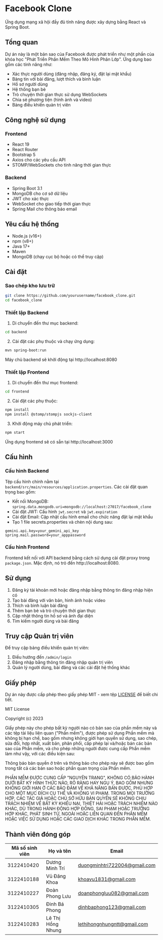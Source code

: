 # Facebook Clone

Ứng dụng mạng xã hội đầy đủ tính năng được xây dựng bằng React và Spring Boot.

## Tổng quan

Dự án này là một bản sao của Facebook được phát triển như một phần của khóa học "Phát Triển Phần Mềm Theo Mô Hình Phân Lớp". Ứng dụng bao gồm các tính năng như:

- Xác thực người dùng (đăng nhập, đăng ký, đặt lại mật khẩu)
- Bảng tin với bài đăng, lượt thích và bình luận
- Hồ sơ người dùng
- Hệ thống bạn bè
- Trò chuyện thời gian thực sử dụng WebSockets
- Chia sẻ phương tiện (hình ảnh và video)
- Bảng điều khiển quản trị viên

## Công nghệ sử dụng

### Frontend
- React 19
- React Router
- Bootstrap 5
- Axios cho các yêu cầu API
- STOMP/WebSockets cho tính năng thời gian thực

### Backend
- Spring Boot 3.1
- MongoDB cho cơ sở dữ liệu
- JWT cho xác thực
- WebSocket cho giao tiếp thời gian thực
- Spring Mail cho thông báo email

## Yêu cầu hệ thống

- Node.js (v16+)
- npm (v8+)
- Java 17+
- Maven
- MongoDB (chạy cục bộ hoặc có thể truy cập)

## Cài đặt

### Sao chép kho lưu trữ
```bash
git clone https://github.com/yourusername/facebook_clone.git
cd facebook_clone
```

### Thiết lập Backend
1. Di chuyển đến thư mục backend:
```bash
cd backend
```

2. Cài đặt các phụ thuộc và chạy ứng dụng:
```bash
mvn spring-boot:run
```
Máy chủ backend sẽ khởi động tại http://localhost:8080

### Thiết lập Frontend
1. Di chuyển đến thư mục frontend:
```bash
cd frontend
```

2. Cài đặt các phụ thuộc:
```bash
npm install
npm install @stomp/stompjs sockjs-client
```

3. Khởi động máy chủ phát triển:
```bash
npm start
```
Ứng dụng frontend sẽ có sẵn tại http://localhost:3000

## Cấu hình

### Cấu hình Backend
Tệp cấu hình chính nằm tại `backend/src/main/resources/application.properties`. Các cài đặt quan trọng bao gồm:

- Kết nối MongoDB: `spring.data.mongodb.uri=mongodb://localhost:27017/facebook_clone`
- Cài đặt JWT: Cấu hình `jwt.secret` và `jwt.expiration`
- Cài đặt Email: Cập nhật cấu hình email cho chức năng đặt lại mật khẩu
- Tạo 1 file secrets.properties và chèn nội dung sau:
```
gemini.api.key=your_gemini_api_key
spring.mail.password=your_apppassword
```

### Cấu hình Frontend
Frontend kết nối với API backend bằng cách sử dụng cài đặt proxy trong `package.json`. Mặc định, nó trỏ đến http://localhost:8080.

## Sử dụng

1. Đăng ký tài khoản mới hoặc đăng nhập bằng thông tin đăng nhập hiện có
2. Tạo bài đăng với văn bản, hình ảnh hoặc video
3. Thích và bình luận bài đăng
4. Thêm bạn bè và trò chuyện thời gian thực
5. Cập nhật thông tin hồ sơ và ảnh đại diện
6. Tìm kiếm người dùng và bài đăng

## Truy cập Quản trị viên

Để truy cập bảng điều khiển quản trị viên:
1. Điều hướng đến `/admin/login`
2. Đăng nhập bằng thông tin đăng nhập quản trị viên
3. Quản lý người dùng, bài đăng và các cài đặt hệ thống khác

## Giấy phép

Dự án này được cấp phép theo giấy phép MIT - xem tệp [LICENSE](LICENSE) để biết chi tiết.

MIT License

Copyright (c) 2023 

Giấy phép này cho phép bất kỳ người nào có bản sao của phần mềm này và các tệp tài liệu liên quan ("Phần mềm"), được phép sử dụng Phần mềm mà không bị hạn chế, bao gồm nhưng không giới hạn quyền sử dụng, sao chép, sửa đổi, hợp nhất, xuất bản, phân phối, cấp phép lại và/hoặc bán các bản sao của Phần mềm, và cho phép những người được cung cấp Phần mềm làm như vậy, với các điều kiện sau:

Thông báo bản quyền ở trên và thông báo cho phép này sẽ được bao gồm trong tất cả các bản sao hoặc phần quan trọng của Phần mềm.

PHẦN MỀM ĐƯỢC CUNG CẤP "NGUYÊN TRẠNG", KHÔNG CÓ BẢO HÀNH DƯỚI BẤT KỲ HÌNH THỨC NÀO, RÕ RÀNG HAY NGỤ Ý, BAO GỒM NHƯNG KHÔNG GIỚI HẠN Ở CÁC BẢO ĐẢM VỀ KHẢ NĂNG BÁN ĐƯỢC, PHÙ HỢP CHO MỘT MỤC ĐÍCH CỤ THỂ VÀ KHÔNG VI PHẠM. TRONG MỌI TRƯỜNG HỢP, CÁC TÁC GIẢ HOẶC CHỦ SỞ HỮU BẢN QUYỀN SẼ KHÔNG CHỊU TRÁCH NHIỆM VỀ BẤT KỲ KHIẾU NẠI, THIỆT HẢI HOẶC TRÁCH NHIỆM NÀO KHÁC, DÙ TRONG HÀNH ĐỘNG HỢP ĐỒNG, SAI PHẠM HOẶC TRƯỜNG HỢP KHÁC, PHÁT SINH TỪ, NGOÀI HOẶC LIÊN QUAN ĐẾN PHẦN MỀM HOẶC VIỆC SỬ DỤNG HOẶC CÁC GIAO DỊCH KHÁC TRONG PHẦN MỀM.

## Thành viên đóng góp

| Mã số sinh viên | Họ và tên         | Email                         |
|-----------------|-------------------|-------------------------------|
| 3122410420      | Dương Minh Trí    | duongminhtri722004@gmail.com  |
| 3122410188      | Vũ Đăng Khoa      | khoavu1831@gmail.com          |
| 3122410227      | Đoàn Phong Lưu    | doanphongluu082@gmail.com     |
| 3122410305      | Đinh Bá Phong     | dinhbaphong123@gmail.com      |
| 3122410283      | Lê Thị Hồng Nhung | lethihongnhungntt@gmail.com   |
